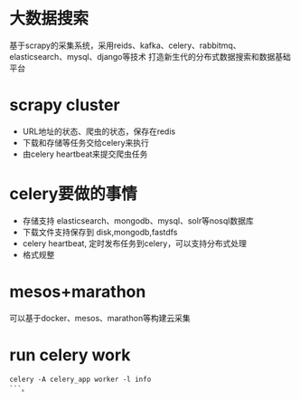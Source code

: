 # 大数据搜索
基于scrapy的采集系统，采用reids、kafka、celery、rabbitmq、elasticsearch、mysql、django等技术
打造新生代的分布式数据搜索和数据基础平台

# scrapy cluster

* URL地址的状态、爬虫的状态，保存在redis
* 下载和存储等任务交给celery来执行
* 由celery heartbeat来提交爬虫任务

# celery要做的事情

* 存储支持 elasticsearch、mongodb、mysql、solr等nosql数据库
* 下载文件支持保存到 disk,mongodb,fastdfs
* celery heartbeat, 定时发布任务到celery，可以支持分布式处理
* 格式规整

# mesos+marathon

可以基于docker、mesos、marathon等构建云采集


# run celery work
```
celery -A celery_app worker -l info
```。
